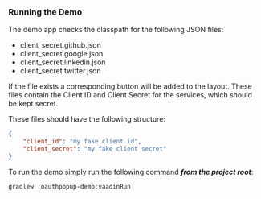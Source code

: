 ### Running the Demo

The demo app checks the classpath for the following JSON files:

- client_secret.github.json
- client_secret.google.json
- client_secret.linkedin.json
- client_secret.twitter.json

If the file exists a corresponding button will be added to the layout. These files contain the Client ID and Client Secret for the services, which should be kept secret.

These files should have the following structure:

```JSON
{
	"client_id": "my fake client id",
	"client_secret": "my fake client secret"
}
```

To run the demo simply run the following command ***from the project root***:

```sh
gradlew :oauthpopup-demo:vaadinRun
```
